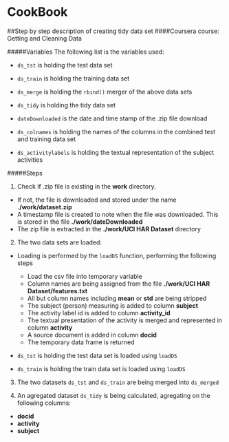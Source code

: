 CookBook
========

##Step by step description of creating tidy data set
####Coursera course: Getting and Cleaning Data

#####Variables
The following list is the variables used:

* `ds_tst` is holding the test data set
* `ds_train` is holding the training data set
* `ds_merge` is holding the `rbind()` merger of the above data sets
* `ds_tidy` is holding the tidy data set

* `dateDownloaded` is the date and time stamp of the .zip file download
* `ds_colnames` is holding the names of the columns in the combined test and training data set
* `ds_activitylabels` is holding the textual representation of the subject activities


#####Steps
1. Check if .zip file is existing in the **work** directory.

  * If not, the file is downloaded and stored under the name **./work/dataset.zip**
  * A timestamp file is created to note when the file was downloaded. This is stored in the file **./work/dateDownloaded**
  * The zip file is extracted in the **./work/UCI HAR Dataset** directory 

2. The two data sets are loaded:

  * Loading is performed by the `loadDS` function, performing the following steps
    * Load the csv file into temporary variable
    * Column names are being assigned from the file **./work/UCI HAR Dataset/features.txt**
    * All but column names including __mean__ or __std__ are being stripped
    * The subject (person) measuring is added to column __subject__
    * The activity label id is added to column __activity_id__
    * The textual presentation of the activity is merged and represented in column __activity__
    * A source document is added in column __docid__
    * The temporary data frame is returned
     
  * `ds_tst` is holding the test data set is loaded using `loadDS`
  * `ds_train` is holding the train data set is loaded using `loadDS`
  
3. The two datasets `ds_tst` and `ds_train` are being merged into `ds_merged`

4. An agregated dataset `ds_tidy` is being calculated, agregating on the following columns:

  * __docid__
  * __activity__
  * __subject__
  
